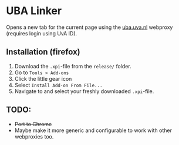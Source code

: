 # UBA Linker

Opens a new tab for the current page using the [uba.uva.nl](http://uba.uva.nl) webproxy (requires login using UvA ID).

## Installation (firefox)
1. Download the `.xpi`-file from the `release/` folder.
2. Go to `Tools > Add-ons`
3. Click the little gear icon
4. Select `Install Add-on From File...`
5. Navigate to and select your freshly downloaded `.xpi`-file.

## TODO:
* ~~Port to Chrome~~
* Maybe make it more generic and configurable to work with other webproxies too.
